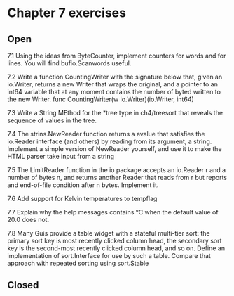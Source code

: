 # Chapter 7 exercises

## Open

7.1 Using the ideas from ByteCounter, implement counters for words and
    for lines. You will find bufio.Scanwords useful.

7.2 Write a function CountingWriter with the signature below that, given
    an io.Writer, returns a new Writer that wraps the original, and a 
    pointer to an int64 variable that at any moment contains the 
    number of byted written to the new Writer. 
    func CountingWriter(w io.Writer)(io.Writer, int64)

7.3 Write a String MEthod for the *tree type in ch4/treesort that reveals
    the sequence of values in the tree.

7.4 The strins.NewReader function returns a avalue that satisfies the io.Reader
    interface (and others) by reading from its argument, a string. Implement a 
    simple version of NewReader yourself, and use it to make the HTML parser 
    take input from a string

7.5 The LimitReader function in the io package accepts an io.Reader r and a
    number of bytes n, and returns another Reader that reads from r but reports
    and end-of-file condition after n bytes. Implement it. 

7.6 Add support for Kelvin temperatures to tempflag

7.7 Explain why the help messages contains °C when the default value of 20.0 
    does not.

7.8 Many Guis provide a table widget with a stateful multi-tier sort: the
    primary sort key is most recently clicked column head, the secondary sort
    key is the second-most recently clicked column head, and so on. Define an
    implementation of sort.Interface for use by such a table. Compare that 
    approach with repeated sorting using sort.Stable

## Closed